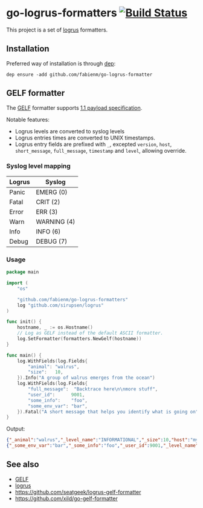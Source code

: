 # go-logrus-formatters [![Build Status](https://travis-ci.org/FabienM/go-logrus-formatters.svg?branch=master)](https://travis-ci.org/FabienM/go-logrus-formatters)

This project is a set of [logrus] formatters.

## Installation

Preferred way of installation is through [dep]:

```
dep ensure -add github.com/fabienm/go-logrus-formatter
```

## GELF formatter

The [GELF] formatter supports [1.1 payload specification](http://docs.graylog.org/en/2.4/pages/gelf.html#gelf-payload-specification).

Notable features:

* Logrus levels are converted to syslog levels
* Logrus entries times are converted to UNIX timestamps. 
* Logrus entry fields are prefixed with `_`, excepted `version`, `host`, `short_message`, `full_message`, `timestamp` and `level`, allowing override.
 
### Syslog level mapping

| Logrus | Syslog      |
|--------|-------------|
| Panic  | EMERG (0)   |
| Fatal  | CRIT (2)    |
| Error  | ERR (3)     |
| Warn   | WARNING (4) |
| Info   | INFO (6)    |
| Debug  | DEBUG (7)   |

### Usage

```go
package main

import (
	"os"

	"github.com/fabienm/go-logrus-formatters"
	log "github.com/sirupsen/logrus"
)

func init() {
	hostname, _ := os.Hostname()
	// Log as GELF instead of the default ASCII formatter.
	log.SetFormatter(formatters.NewGelf(hostname))
}

func main() {
	log.WithFields(log.Fields{
		"animal": "walrus",
		"size":   10,
	}).Info("A group of walrus emerges from the ocean")
	log.WithFields(log.Fields{
		"full_message":  "Backtrace here\n\nmore stuff",
		"user_id":      9001,
		"some_info":    "foo",
		"some_env_var": "bar",
	}).Fatal("A short message that helps you identify what is going on")
}
```

Output:

```json
{"_animal":"walrus","_level_name":"INFORMATIONAL","_size":10,"host":"mylaptop","level":6,"short_message":"A group of walrus emerges from the ocean","timestamp":1522937330.7570872,"version":"1.1"}
{"_some_env_var":"bar","_some_info":"foo","_user_id":9001,"_level_name":"CRITICAL","full_message":"Backtrace here\n\nmore stuff","host":"mylaptop","level":2,"short_message":"A short message that helps you identify what is going on","timestamp":1522937330.7573297,"version":"1.1"}
```

## See also

* [GELF]
* [logrus]
* https://github.com/seatgeek/logrus-gelf-formatter
* https://github.com/xild/go-gelf-formatter

[dep]: https://golang.github.io/dep/
[logrus]: https://raw.githubusercontent.com/sirupsen
[GELF]: http://docs.graylog.org/en/2.4/pages/gelf.html
